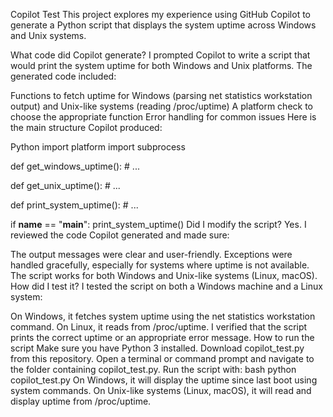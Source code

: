 Copilot Test
This project explores my experience using GitHub Copilot to generate a Python script that displays the system uptime across Windows and Unix systems.

What code did Copilot generate?
I prompted Copilot to write a script that would print the system uptime for both Windows and Unix platforms. The generated code included:

Functions to fetch uptime for Windows (parsing net statistics workstation output) and Unix-like systems (reading /proc/uptime)
A platform check to choose the appropriate function
Error handling for common issues
Here is the main structure Copilot produced:

Python
import platform
import subprocess

def get_windows_uptime():
    # ...

def get_unix_uptime():
    # ...

def print_system_uptime():
    # ...

if __name__ == "__main__":
    print_system_uptime()
Did I modify the script?
Yes. I reviewed the code Copilot generated and made sure:

The output messages were clear and user-friendly.
Exceptions were handled gracefully, especially for systems where uptime is not available.
The script works for both Windows and Unix-like systems (Linux, macOS).
How did I test it?
I tested the script on both a Windows machine and a Linux system:

On Windows, it fetches system uptime using the net statistics workstation command.
On Linux, it reads from /proc/uptime.
I verified that the script prints the correct uptime or an appropriate error message.
How to run the script
Make sure you have Python 3 installed.
Download copilot_test.py from this repository.
Open a terminal or command prompt and navigate to the folder containing copilot_test.py.
Run the script with:
bash
python copilot_test.py
On Windows, it will display the uptime since last boot using system commands.
On Unix-like systems (Linux, macOS), it will read and display uptime from /proc/uptime.
